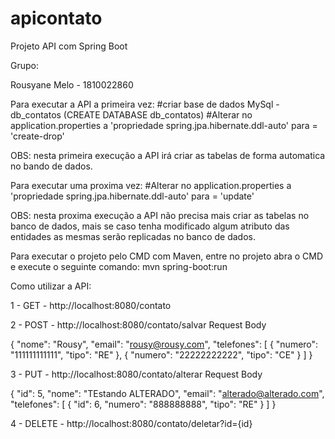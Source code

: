 # apicontato
Projeto API com Spring Boot 


Grupo:

Rousyane Melo - 1810022860



Para executar a API a primeira vez:
#criar base de dados MySql - db_contatos (CREATE DATABASE db_contatos)
#Alterar no application.properties a 'propriedade spring.jpa.hibernate.ddl-auto' para = 'create-drop'

OBS: nesta primeira execução a API irá criar as tabelas de forma automatica no bando de dados.

Para executar uma proxima vez:
#Alterar no application.properties a 'propriedade spring.jpa.hibernate.ddl-auto' para = 'update'

OBS: nesta proxima execução a API não precisa mais criar as tabelas no banco de dados, mais se caso tenha modificado algum atributo 
das entidades as mesmas serão replicadas no banco de dados.

Para executar o projeto pelo CMD com Maven, entre no projeto abra o CMD e execute o seguinte comando:
mvn spring-boot:run

Como utilizar a API:

1 - GET - http://localhost:8080/contato

2 - POST - http://localhost:8080/contato/salvar
Request Body

{
        "nome": "Rousy",
        "email": "rousy@rousy.com",
        "telefones": [
            {
                "numero": "111111111111",
                "tipo": "RE"
            },
             {
                "numero": "22222222222",
                "tipo": "CE"
            }
        ]
}

3 - PUT -  http://localhost:8080/contato/alterar
Request Body

 {
        "id": 5,
        "nome": "TEstando ALTERADO",
        "email": "alterado@alterado.com",
        "telefones": [
            {
                "id": 6,
                "numero": "888888888",
                "tipo": "RE"
            }
        ]
}

4 - DELETE - http://localhost:8080/contato/deletar?id={id}
 
